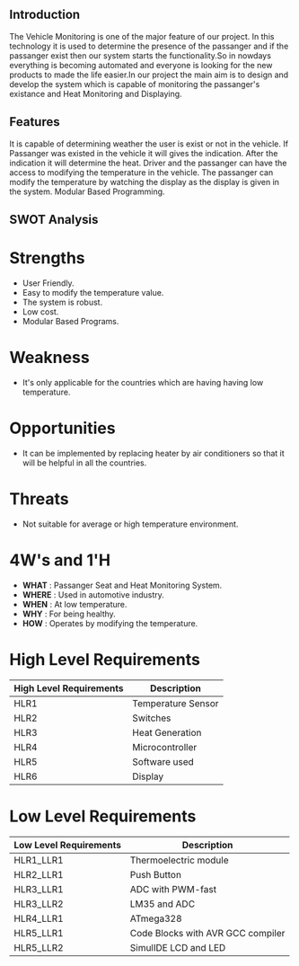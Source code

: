 ## Introduction
The Vehicle Monitoring is one of the major feature of our project. In this technology it is used to determine the presence of the passanger and if the passanger exist then our system starts the functionality.So in nowdays everything is becoming automated and everyone is looking for the new products to made the life easier.In our project the main aim is to design and develop the system which is capable of monitoring the passanger's existance and Heat Monitoring and Displaying.

## Features
It is capable of determining weather the user is exist or not in the vehicle. 
If Passanger was existed in the vehicle it will gives the indication. 
After the indication it will determine the heat. 
Driver and the passanger can have the access to modifying the temperature in the vehicle. 
The passanger can modify the temperature by watching the display as the display is given in the system. 
Modular Based Programming. 

## SWOT Analysis

# Strengths
-  User Friendly.
-  Easy to modify the temperature value.
-  The system is robust.
-  Low cost.
-  Modular Based Programs.

# Weakness
- It's only applicable for the countries which are having having low temperature.

# Opportunities
- It can be implemented by replacing heater by air conditioners so that it will be helpful in all the countries.

# Threats
- Not suitable for average or high temperature environment.

# 4W's and 1'H
-  **WHAT** : Passanger Seat and Heat Monitoring System.
-  **WHERE** : Used in automotive industry.
-  **WHEN** : At low temperature.
-  **WHY** : For being healthy.
-  **HOW** : Operates by modifying the temperature.

# High Level Requirements
| High Level Requirements      | Description |
| ----------- | ----------- |
| HLR1      | Temperature Sensor  |
| HLR2   | Switches|
| HLR3   | Heat Generation|
| HLR4   | Microcontroller|
| HLR5   | Software used|
| HLR6   | Display|

# Low Level Requirements
| Low Level Requirements      | Description |
| ----------- | ----------- |
| HLR1_LLR1      | Thermoelectric module |
| HLR2_LLR1   | Push Button |
| HLR3_LLR1   | ADC with PWM-fast|
| HLR3_LLR2   |LM35 and ADC |
| HLR4_LLR1   | ATmega328|
| HLR5_LLR1   | Code Blocks with AVR GCC compiler |
| HLR5_LLR2   | SimulIDE LCD and LED |
